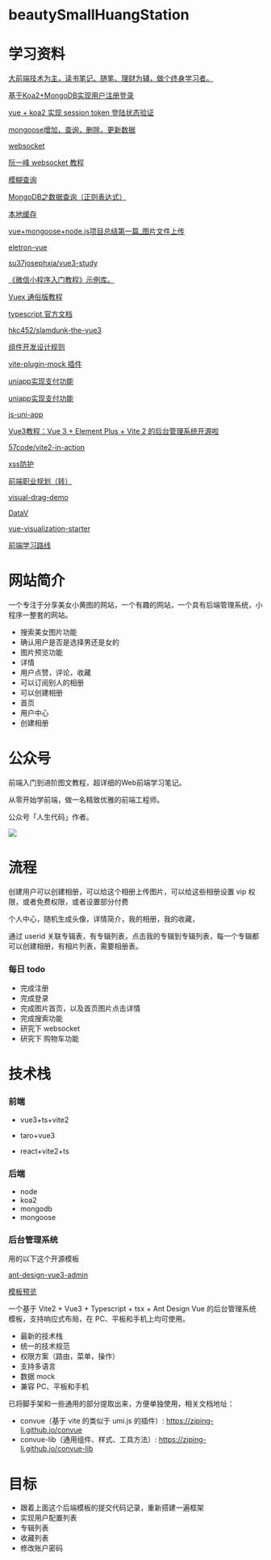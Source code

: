 # beautySmallHuangStation



# 学习资料

[大前端技术为主，读书笔记、随笔、理财为辅，做个终身学习者。](https://github.com/biaochenxuying/blog)

[基于Koa2+MongoDB实现用户注册登录](https://www.jianshu.com/p/f5dae33a1e1e)

[vue + koa2 实现 session token 登陆状态验证](https://segmentfault.com/a/1190000020231569)

[mongoose增加，查询，删除，更新数据](https://blog.csdn.net/weixin_42235173/article/details/90762674)

[websocket](https://developer.mozilla.org/zh-CN/docs/Web/API/WebSocket)

[阮一峰 websocket 教程](http://www.ruanyifeng.com/blog/2017/05/websocket.html)

[模糊查询](https://blog.csdn.net/weixin_40679158/article/details/100212953?utm_medium=distribute.pc_relevant.none-task-blog-2%7Edefault%7EBlogCommendFromMachineLearnPai2%7Edefault-3.control&dist_request_id=1331302.7649.16182772109501375&depth_1-utm_source=distribute.pc_relevant.none-task-blog-2%7Edefault%7EBlogCommendFromMachineLearnPai2%7Edefault-3.control)

[MongoDB之数据查询（正则表达式）](https://blog.csdn.net/cuishan5183/article/details/100403446?utm_medium=distribute.pc_relevant.none-task-blog-2%7Edefault%7EBlogCommendFromMachineLearnPai2%7Edefault-1.control&dist_request_id=1331302.7649.16182772109501375&depth_1-utm_source=distribute.pc_relevant.none-task-blog-2%7Edefault%7EBlogCommendFromMachineLearnPai2%7Edefault-1.control)

[本地缓存](https://github.com/2ue/local-storage-js)

[vue+mongoose+node.js项目总结第一篇_图片文件上传](https://www.cnblogs.com/xxm980617/p/11451767.html)

[eletron-vue](https://blog.csdn.net/chenqk_123/article/details/108595966)

[su37josephxia/vue3-study](https://github.com/su37josephxia/vue3-study)

[《微信小程序入门教程》示例库。](https://github.com/ruanyf/wechat-miniprogram-demos)

[Vuex 通俗版教程](https://yeaseonzhang.github.io/2017/03/16/Vuex-%E9%80%9A%E4%BF%97%E7%89%88/)

[typescript 官方文档](https://www.typescriptlang.org/docs/handbook/basic-types.html)

[hkc452/slamdunk-the-vue3](https://hkc452.github.io/slamdunk-the-vue3/)

[组件开发设计规则](https://lucifier129.github.io/ant-design/docs/spec/colors)

[vite-plugin-mock 插件](https://github.com/anncwb/vite-plugin-mock/blob/main/README.zh_CN.md)

[uniapp实现支付功能](https://blog.csdn.net/weixin_37787674/article/details/103012041)

[uniapp实现支付功能](https://www.kancloud.cn/xiaoyulive/uniapp/1848880)

[js-uni-app](https://shengchangwei.github.io/js-uni-app/)

[Vue3教程：Vue 3 + Element Plus + Vite 2 的后台管理系统开源啦](https://www.cnblogs.com/han-1034683568/p/14616032.html)

[57code/vite2-in-action](https://github.com/57code/vite2-in-action)

[xss防护](https://github.com/leizongmin/js-xss/blob/master/README.zh.md)

[前端职业规划（转）](https://www.jianshu.com/p/ffb5606d233d)

[visual-drag-demo](https://github.com/woai3c/visual-drag-demo)

[DataV](http://datav.jiaminghi.com/guide/borderBox.html#%E8%87%AA%E5%AE%9A%E4%B9%89%E9%A2%9C%E8%89%B2)

[vue-visualization-starter](https://github.com/YingHaoGao/vue-visualization-starter)

[前端学习路线](https://objtube.github.io/front-end-roadmap/#/)

# 网站简介

一个专注于分享美女小黄图的网站，一个有趣的网站，一个具有后端管理系统，小程序一整套的网站。

- 搜索美女图片功能 
- 确认用户是否是选择男还是女的 
- 图片预览功能 
- 详情 
- 用户点赞，评论，收藏 
- 可以订阅别人的相册 
- 可以创建相册 
- 首页
- 用户中心
- 创建相册

# 公众号

前端入门到进阶图文教程，超详细的Web前端学习笔记。

从零开始学前端，做一名精致优雅的前端工程师。

公众号「人生代码」作者。

![](https://camo.githubusercontent.com/215ea29737f97baab415cea7681726abb0508bad8b3f228e9fd18d0bf8e29405/68747470733a2f2f706963332e7a68696d672e636f6d2f76322d61333737366636646162646638326232386533366138656333386232636533335f622e6a7067)

# 流程

创建用户可以创建相册，可以给这个相册上传图片，可以给这些相册设置 vip 权限，或者免费权限，或者设置部分付费

个人中心，随机生成头像，详情简介，我的相册，我的收藏，

通过 userid 关联专辑表，有专辑列表，点击我的专辑到专辑列表，每一个专辑都可以创建相册，有相片列表，需要相册表。



### 每日 todo

- 完成注册
- 完成登录
- 完成图片首页，以及首页图片点击详情
- 完成搜索功能
- 研究下 websocket
- 研究下 购物车功能


# 技术栈

### 前端

- vue3+ts+vite2

- taro+vue3

- react+vite2+ts

### 后端

- node
- koa2
- mongodb
- mongoose

### 后台管理系统

用的以下这个开源模板

[ant-design-vue3-admin](https://github.com/ziping-li/ant-design-vue3-admin)

[模板预览](https://ziping-li.github.io/ant-design-vue3-admin/#/dashboard/overview)


一个基于 Vite2 + Vue3 + Typescript + tsx + Ant Design Vue 的后台管理系统模板，支持响应式布局，在 PC、平板和手机上均可使用。

- 最新的技术栈
- 统一的技术规范
- 权限方案（路由，菜单，操作）
- 支持多语言
- 数据 mock
- 兼容 PC、平板和手机

已将脚手架和一些通用的部分提取出来，方便单独使用，相关文档地址：

- convue（基于 vite 的类似于 umi.js 的插件）: https://ziping-li.github.io/convue
- convue-lib（通用组件、样式、工具方法）: https://ziping-li.github.io/convue-lib

# 目标

- 跟着上面这个后端模板的提交代码记录，重新搭建一遍框架
- 实现用户配置列表
- 专辑列表
- 收藏列表
- 修改账户密码
